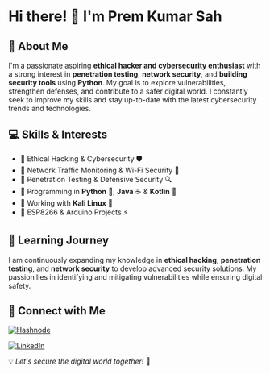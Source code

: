 # Hi there! 👋 I'm Prem Kumar Sah

## 🚀 About Me
I'm a passionate aspiring **ethical hacker and cybersecurity enthusiast** with a strong interest in **penetration testing**, **network security**, and **building security tools** using **Python**. My goal is to explore vulnerabilities, strengthen defenses, and contribute to a safer digital world. I constantly seek to improve my skills and stay up-to-date with the latest cybersecurity trends and technologies.

## 💻 Skills & Interests
- 🔹 Ethical Hacking & Cybersecurity 🛡️
- 🔹 Network Traffic Monitoring & Wi-Fi Security 📡
- 🔹 Penetration Testing & Defensive Security 🔍
- 🔹 Programming in **Python** 🐍, **Java** ☕ & **Kotlin** 💙
- 🔹 Working with **Kali Linux** 🐧
- 🔹 ESP8266 & Arduino Projects ⚡


## 🌱 Learning Journey
I am continuously expanding my knowledge in **ethical hacking**, **penetration testing**, and **network security** to develop advanced security solutions. My passion lies in identifying and mitigating vulnerabilities while ensuring digital safety.

## 📩 Connect with Me
[![Hashnode](https://img.shields.io/badge/Hashnode-2962FF?style=for-the-badge&logo=hashnode)](https://hashnode.com/@TheBinaryGhost)

[![LinkedIn](https://img.shields.io/badge/LinkedIn-0077B5?style=for-the-badge&logo=linkedin)](https://linkedin.com/in/premkrsah1111)


💡 *Let's secure the digital world together!* 🚀